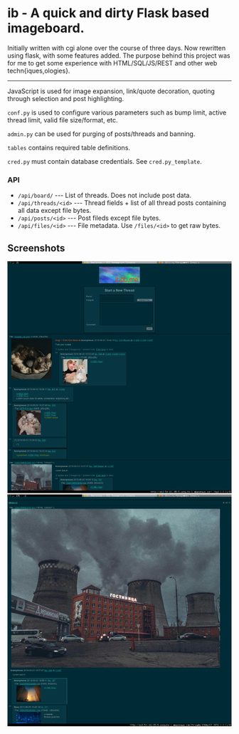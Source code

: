 ib - A quick and dirty Flask based imageboard.
================================================================================

Initially written with cgi alone over the course of three days. Now rewritten
using flask, with some features added. The purpose behind this project was for
me to get some experience with HTML/SQL/JS/REST and other web
techn{iques,ologies}.

--------------------------------------------------------------------------------

JavaScript is used for image expansion, link/quote decoration, quoting through
selection and post highlighting.

`conf.py` is used to configure various parameters such as bump limit, active
thread limit, valid file size/format, etc.

`admin.py` can be used for purging of posts/threads and banning.

`tables` contains required table definitions.

`cred.py` must contain database credentials. See `cred.py_template`.

### API
* `/api/board/` --- List of threads. Does not include post data.
* `/api/threads/<id>` --- Thread fields + list of all thread posts containing
    all data except file bytes.
* `/api/posts/<id>` --- Post fileds except file bytes.
* `/api/files/<id>` --- File metadata. Use `/files/<id>` to get raw bytes.

Screenshots
---------------------
![Board](/screenshots/ib_board.png)
![Thread with expanded image](/screenshots/ib_thread.png)

